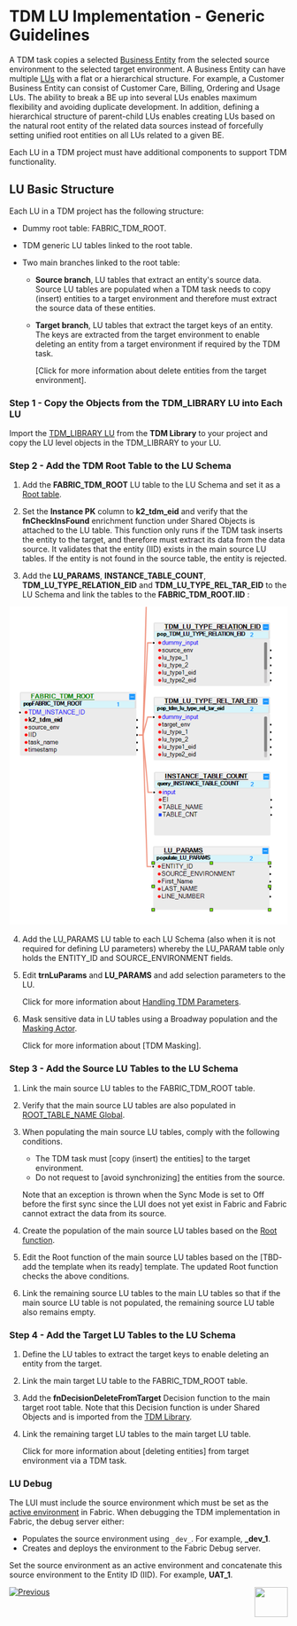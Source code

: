 # TDM LU Implementation - Generic Guidelines

A TDM task copies a selected [Business Entity](/articles/TDM/tdm_overview/03_business_entity_overview.md) from the selected source environment to the selected target environment. A Business Entity can have multiple [LUs](/articles/03_logical_units/01_LU_overview.md) with a flat or a hierarchical structure. For example, a Customer Business Entity can consist of Customer Care, Billing, Ordering and Usage LUs. The ability to break a BE up into several LUs enables maximum flexibility and avoiding duplicate development. In addition, defining a hierarchical structure of parent-child LUs enables creating LUs based on the natural root entity of the related data sources instead of forcefully setting unified root entities on all LUs related to a given BE.

Each LU in a TDM project must have additional components to support TDM functionality.

## LU Basic Structure

Each LU in a TDM project has the following structure:

- Dummy root table: FABRIC_TDM_ROOT. 

- TDM generic LU tables linked to the root table. 

- Two main branches linked to the root table:

  - **Source branch**, LU tables that extract an entity's source data.  Source LU tables are populated when a TDM task needs to copy (insert) entities to a target environment and therefore must extract the source data of these entities.

  - **Target branch**, LU tables that extract the target keys of an entity. The keys are extracted from the target environment to enable deleting an entity from a target environment if required by the TDM task.

    [Click for more information about delete entities from the target environment].

### Step 1 - Copy the Objects from the TDM_LIBRARY LU into Each LU

Import the [TDM_LIBRARY LU](/articles/TDM/tdm_implementation/04_fabric_tdm_library.md#tdm_library-lu) from the **TDM Library** to your project and copy the LU level objects in the TDM_LIBRARY to your LU.

### Step 2 - Add the TDM Root Table to the LU Schema

1. Add the **FABRIC_TDM_ROOT** LU table to the LU Schema and set it as a [Root table](/articles/03_logical_units/08_define_root_table_and_instance_ID_LU_schema.md). 

2.  Set the **Instance PK** column to **k2_tdm_eid** and verify that the **fnCheckInsFound** enrichment function under Shared Objects is attached to the LU table. 
    This function only runs if the TDM task inserts the entity to the target, and therefore must extract its data from the data source. It validates that the entity (IID) exists in the main source LU tables. If the entity is not found in the source table, the entity is rejected. 
3. Add the **LU_PARAMS**, **INSTANCE_TABLE_COUNT**, **TDM_LU_TYPE_RELATION_EID** and **TDM_LU_TYPE_REL_TAR_EID** to the LU Schema and link the tables to the **FABRIC_TDM_ROOT.IID** :

![tdm lu example](images/tdm_lu_example1.png)



4. Add the LU_PARAMS LU table to each LU Schema (also when it is not required for defining LU parameters) whereby the LU_PARAM table only holds the ENTITY_ID and SOURCE_ENVIRONMENT fields.

5. Edit **trnLuParams** and **LU_PARAMS** and add selection parameters to the LU. 

   Click for more information about [Handling TDM Parameters](07_tdm_implementation_parameters_handling.md).

6. Mask sensitive data in LU tables using a Broadway population and the [Masking Actor](/articles/19_Broadway/actors/07_masking_and_sequence_actors.md). 

   Click for more information about [TDM Masking].

### Step 3 - Add the Source LU Tables to the LU Schema

1. Link the main source LU tables to the FABRIC_TDM_ROOT table. 

2. Verify that the main source LU tables are also populated in [ROOT_TABLE_NAME Global](/articles/TDM/tdm_implementation/04_fabric_tdm_library.md#globals).

3. When populating the main source LU tables, comply with the following conditions. 
   - The TDM task must [copy (insert) the entities] to the target environment.
   - Do not request to [avoid synchronizing] the entities from the source.  

   Note that an exception is thrown when the Sync Mode is set to Off before the first sync since the LUI does not yet exist in Fabric and Fabric cannot extract the data from its source.

4. Create the population of the main source LU tables based on the [Root function](/articles/07_table_population/11_1_creating_or_editing_a_root_function.md). 

5. Edit the Root function of the main source LU tables based on the [TBD- add the template when its ready] template. The updated Root function checks the above conditions.  

6. Link the remaining source LU tables to the main LU tables so that if the main source LU table is not populated, the remaining source LU table also remains empty.

### Step 4 - Add the Target LU Tables to the LU Schema

1. Define the LU tables to extract the target keys to enable deleting an entity from the target.

2. Link the main target LU table to the FABRIC_TDM_ROOT table.

3. Add the **fnDecisionDeleteFromTarget** Decision function to the main target root table. Note that this Decision function is under Shared Objects and is imported from the [TDM Library](04_fabric_tdm_library.md).

4. Link the remaining target LU tables to the main target LU table.

   Click for more information about [deleting entities] from target environment via a TDM task.

### LU Debug

The LUI must include the source environment which must be set as the [active environment](/articles/25_environments/01_environments_overview.md) in Fabric. When debugging the TDM implementation in Fabric, the debug server either:

- Populates the source environment using `_dev_`. For example, **_dev_1**.
- Creates and deploys the environment to the Fabric Debug server.

Set the source environment as an active environment and concatenate this source environment to the Entity ID (IID). For example, **UAT_1**.  

[![Previous](/articles/images/Previous.png)](04_fabric_tdm_library.md)[<img align="right" width="60" height="54" src="/articles/images/Next.png">](06_tdm_implementation_support_hierarchy.md)
